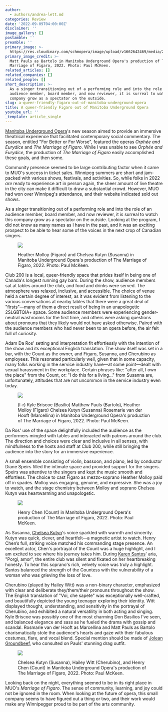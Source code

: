 ```yaml
---
author:
  - authors/andrea-lett.md
categories: Review
date: '2022-09-09T04:00:00Z'
disclaimer: ''
image_gallery: []
postamble: ''
preamble: ''
primary_image: >-
  https://res.cloudinary.com/schmopera/image/upload/v1662642469/media/2022/09/sqMUO_MF7_ikzqhx.jpg
primary_image_credit: >-
  Matt Pauls as Bartolo in Manitoba Underground Opera's production of The
  Marriage of Figaro, 2022. Photo: Paul McKeen.
related_articles: []
related_companies: []
related_people: []
short_description: >-
  As a singer transitioning out of a performing role and into the role of an
  audience member, board member, and now reviewer, it is surreal to watch this
  company grow as a spectator on the outside.
slug: a-queer-friendly-figaro-out-of-manitoba-underground-opera
title: A queer-friendly Figaro out of Manitoba Underground Opera
youtube_url: ''
_template: article_single
---
```


[Manitoba Underground Opera](/scene/companies/manitoba-underground-opera/)'s new season aimed to provide an immersive theatrical experience that facilitated contemporary social commentary. The season, entitled "For Better or For Worse", featured the operas _Orphée and Eurydice_ and _The Marriage of Figaro_.	While I was unable to see _Orphée and Eurydice_, the production of _The Marriage of Figaro_ easily accomplished these goals, and then some.

Community presence seemed to be large contributing factor when it came to MUO's success in ticket sales. Winnipeg summers are short and jam-packed with various shows, festivals, and activities. So, while folks in 2022 _are_ ready to experience art in person again, the sheer amount of live theatre in the city can make it difficult to draw a substantial crowd. However, MUO had won over Winnipeg's attendance, and their website indicated sold out shows.

As a singer transitioning out of a performing role and into the role of an audience member, board member, and now reviewer, it is surreal to watch this company grow as a spectator on the outside. Looking at the program, I did not know as many names as I have in the past, and it was an exciting prospect to be able to hear some of the voices in the next crop of Canadian singers.

<figure data-type="image">

![](https://res.cloudinary.com/schmopera/image/upload/v1662642723/media/2022/09/MUO_MF1_kmdc1j.jpg)

<figcaption>Heather Molloy (Figaro) and Chelsea Kutyn (Susanna) in Manitoba Underground Opera's production of The Marriage of Figaro, 2022. Photo: Paul McKeen.</figcaption>  
</figure>

Club 200 is a local, queer-friendly space that prides itself in being one of Canada's longest running gay bars. During the show, audience members sat at tables around the club, and food and drinks were served. The atmosphere was relaxed, inclusive, and accessible. The choice of venue held a certain degree of interest, as it was evident from listening to the various conversations at nearby tables that there were a great deal of "firsts"—many of them a direct result of being in an unapologetic 2SLGBTQIA+ space. Some audience members were experiencing gender-neutral washrooms for the first time, and others were asking questions about pronouns that they likely would not have asked otherwise. Paired with the audience members who had never been to an opera before, the air felt full of curiosity.

Adam Da Ros' setting and interpretation fit effortlessly with the intention of the show and its exceptional English translation. The show itself was set in a bar, with the Count as the owner, and Figaro, Susanna, and Cherubino as employees. This resonated particularly well, given that in some capacity, many folks working in the service industry have—at some point—dealt with sexual harassment in the workplace. Certain phrases like: "after all, I own the place" from the Count, or: "I do this for a living…" from Susanna are, unfortunately, attitudes that are not uncommon in the service industry even today.

<figure data-type="image">

![](https://res.cloudinary.com/schmopera/image/upload/v1662642782/media/2022/09/MUO_MF3_ici7pj.jpg)

<figcaption>(l-r) Kyle Briscoe (Basilio) Matthew Pauls (Bartolo), Heather Molloy (Figaro) Chelsea Kutyn (Susanna) Rosemarie van der Hooft (Marcellina) in Manitoba Underground Opera's production of The Marriage of Figaro, 2022. Photo: Paul McKeen.</figcaption>  
</figure>

Da Ros' use of the space delightfully included the audience as the performers mingled with tables and interacted with patrons around the club. The direction and choices were clear and inclusive in all senses, with mindfulness to the hosts and staff at Club 200, while still bringing the audience into the story for an immersive experience.

A small ensemble consisting of violin, bassoon, and piano, led by conductor Diane Speirs filled the intimate space and provided support for the singers. Speirs was attentive to the singers and kept the music smooth and effortless. The choice to cast Figaro as mezzo-soprano Heather Molloy paid off in spades. Molloy was engaging, genuine, and expressive. She was a joy to watch, and the stage chemistry between Molloy and soprano Chelsea Kutyn was heartwarming and unapologetic.

<figure data-type="image">

![](https://res.cloudinary.com/schmopera/image/upload/v1662642858/media/2022/09/MUO_MF4_dbmjka.jpg)

<figcaption>Henry Chen (Count) in Manitoba Underground Opera's production of The Marriage of Figaro, 2022. Photo: Paul McKeen.</figcaption>  
</figure>

As Susanna, [Chelsea Kutyn](/scene/people/chelsea-kutyn/)'s voice sparkled with warmth and sincerity. Kutyn was quick, clever, and heartfelt—a magnetic artist to watch. Henry Chen’s full, striking voice matched his commanding stage presence. An excellent actor, Chen's portrayal of the Count was a huge highlight, and I am excited to see where his journey takes him. During [Karen Santos](/scene/people/karen-santos/)' aria, "Porgi, amor", the entire club was silent and fixated on her heartbreaking honesty. To hear this soprano's rich, velvety voice was truly a highlight. Santos balanced the strength of the Countess with the vulnerability of a woman who was grieving the loss of love.

Cherubino (played by Hailey Witt) was a non-binary character, emphasized with clear and deliberate they/them/their pronouns throughout the show. The English translation of "Voi, che sapete" was exceptionally well-crafted, and beautifully depicted the young teenager exploring their identity. Witt displayed thought, understanding, and sensitivity in the portrayal of Cherubino, and exhibited a natural versatility in both acting and singing. Kyle Briscoe was possibly one of the most charming Don Basilios I've seen, and balanced elegance and sass as he fueled the drama with gossip and scandal. Rosmarie van der Hooft as Marcellina and Matt Pauls as Bartolo charismatically stole the audience's hearts and gaze with their fabulous costumes, flare, and vocal blend. Special mention should be made of [Jolean Groundbeef](https://www.instagram.com/joleangroundbeef/?hl=en), who consulted on Pauls' stunning drag outfit.

<figure data-type="image">

![](https://res.cloudinary.com/schmopera/image/upload/v1662642924/media/2022/09/MUO_MF5_m28gyr.jpg)

<figcaption>Chelsea Kutyn (Susanna), Hailey Witt (Cherubino), and Henry Chen (Count) in Manitoba Underground Opera's production of The Marriage of Figaro, 2022. Photo: Paul McKeen.</figcaption>  
</figure>

Looking back on the night, everything seemed to be in its right place in MUO's _Marriage of Figaro_. The sense of community, learning, and joy could not be ignored in the room. When looking at the future of opera, this small company seems to have figured out a thing or two, and their work would make any Winnipegger proud to be part of the arts community.
